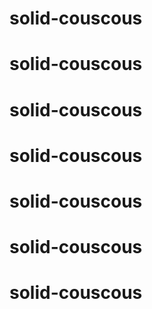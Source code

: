 # solid-couscous
# solid-couscous
# solid-couscous
# solid-couscous
# solid-couscous
# solid-couscous
# solid-couscous
